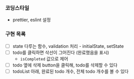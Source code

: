 ### 코딩스타일

-   prettier, eslint 설정

### 구현 목록

-   [ ] state 다루는 함수, validation 처리 - initialState, setState
-   [ ] todo를 클릭하면 삭선이 그어진다 (완료했음을 표시)
    -   `isCompleted` 값으로 제어
-   [ ] todo 옆에 삭제 button을 클릭해, todo를 삭제할 수 있다
-   [ ] todoList 아래, 완료된 todo 개수, 전체 todo 개수를 볼 수 있다
